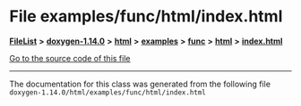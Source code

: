 

# File examples/func/html/index.html



[**FileList**](files.md) **>** [**doxygen-1.14.0**](dir_9d5bad020669189c90cda983471be5d0.md) **>** [**html**](dir_05d1fd8a7cdd04f638f8b23196de02e2.md) **>** [**examples**](dir_aa52e73a32d193037813a53dcfe817b6.md) **>** [**func**](dir_b8a13f2b7ae4a8f5191b4862c1171d55.md) **>** [**html**](dir_5fb459011e5126c15a39ec430f942fa2.md) **>** [**index.html**](examples_2func_2html_2index_8html.md)

[Go to the source code of this file](examples_2func_2html_2index_8html_source.md)





































































------------------------------
The documentation for this class was generated from the following file `doxygen-1.14.0/html/examples/func/html/index.html`

